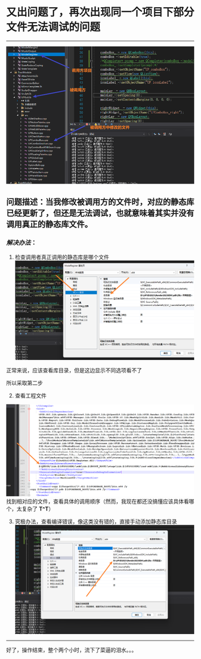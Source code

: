 # 又出问题了，再次出现同一个项目下部分文件无法调试的问题

******
![我人傻了](./resource/Snipaste_2023-03-13_17-41-29.png)

## 问题描述：当我修改被调用方的文件时，对应的静态库已经更新了，但还是无法调试，也就意味着其实并没有调用真正的静态库文件。

### *解决办法*：

1. 检查调用者真正调用的静态库是哪个文件
![描述](./resource/Snipaste_2023-03-13_17-46-38.png)

正常来说，应该查看库目录，但是这边显示不同选项看不了

所以采取第二步

2. 查看工程文件

![](./resource/Snipaste_2023-03-13_18-07-00.png)
找到相对应的文件，查看具体的调用顺序（然而，我现在都还没搞懂应该具体看哪个，太复杂了 **T^T**）

3. 究极办法，查看编译错误，像这类没有错的，直接手动添加静态库目录
![](./resource/Snipaste_2023-03-13_18-10-15.png)

******************

好了，操作结束，整个两个小时，流下了菜逼的泪水。。。